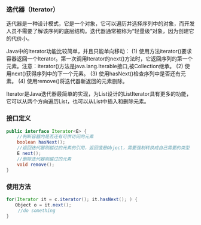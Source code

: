 ### 迭代器（Iterator）

迭代器是一种设计模式，它是一个对象，它可以遍历并选择序列中的对象，而开发人员不需要了解该序列的底层结构。迭代器通常被称为“轻量级”对象，因为创建它的代价小。

Java中的Iterator功能比较简单，并且只能单向移动：
(1) 使用方法iterator()要求容器返回一个Iterator。第一次调用Iterator的next()方法时，它返回序列的第一个元素。注意：iterator()方法是java.lang.Iterable接口,被Collection继承。
(2) 使用next()获得序列中的下一个元素。
(3) 使用hasNext()检查序列中是否还有元素。
(4) 使用remove()将迭代器新返回的元素删除。

Iterator是Java迭代器最简单的实现，为List设计的ListIterator具有更多的功能，它可以从两个方向遍历List，也可以从List中插入和删除元素。

### 接口定义

```java
public interface Iterator<E> {
    //判断容器内是否还有可供访问的元素
    boolean hasNext();
    //返回迭代器刚越过的元素的引用，返回值是Object，需要强制转换成自己需要的类型
    E next();
    //删除迭代器刚越过的元素
    void remove();
}
```

### 使用方法

```java
for(Iterator it = c.iterator(); it.hasNext(); ) {  
　　Object o = it.next();  
　　 //do something  
}  
```

